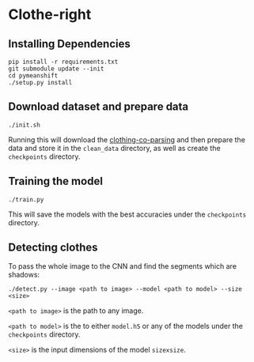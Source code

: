 # Clothe-right

## Installing Dependencies 

```
pip install -r requirements.txt
git submodule update --init
cd pymeanshift
./setup.py install
```

## Download dataset and prepare data

```
./init.sh
```

Running this will download the [clothing-co-parsing](https://github.com/bearpaw/clothing-co-parsing) and then prepare the data and store it in the ```clean_data``` directory, as well as create the ```checkpoints``` directory.

## Training the model

```
./train.py
```

This will save the models with the best accuracies under the ```checkpoints```
directory.

## Detecting clothes

To pass the whole image to the CNN and find the segments which are shadows:
```
./detect.py --image <path to image> --model <path to model> --size <size>
```


```<path to image>``` is the path to any image.

```<path to model>``` is the to either ```model.h5``` or any of the models under
the ```checkpoints``` directory.

```<size>``` is the input dimensions of the model ```sizexsize```.
